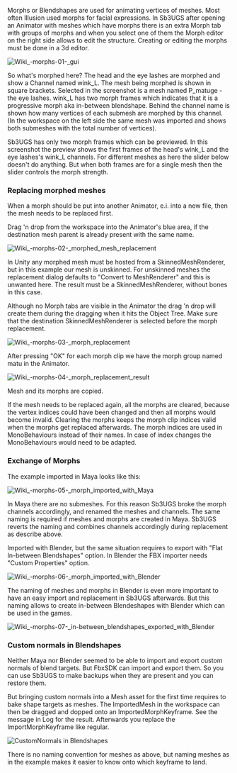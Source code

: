 Morphs or Blendshapes are used for animating vertices of meshes. Most often Illusion used morphs for facial expressions. In Sb3UGS after opening an Animator with meshes which have morphs there is an extra Morph tab with groups of morphs and when you select one of them the Morph editor on the right side allows to edit the structure. Creating or editing the morphs must be done in a 3d editor.

![Wiki_-_morphs_-_01_-_gui](https://user-images.githubusercontent.com/104311725/167836373-65c272b3-c290-4966-89d4-0668f0987288.png)

So what's morphed here? The head and the eye lashes are morphed and show a Channel named wink_L. The mesh being morphed is shown in square brackets. Selected in the screenshot is a mesh named P_matuge - the eye lashes. wink_L has two morph frames which indicates that it is a progressive morph aka in-between blendshape. Behind the channel name is shown how many vertices of each submesh are morphed by this channel. (In the workspace on the left side the same mesh was imported and shows both submeshes with the total number of vertices).


Sb3UGS has only two morph frames which can be previewed. In this screenshot the preview shows the first frames of the head's wink_L and the eye lashes's wink_L channels. For different meshes as here the slider below doesn't do anything. But when both frames are for a single mesh then the slider controls the morph strength.
### Replacing morphed meshes

When a morph should be put into another Animator, e.i. into a new file, then the mesh needs to be replaced first.

Drag 'n drop from the workspace into the Animator's blue area, if the destination mesh parent is already present with the same name.

![Wiki_-_morphs_-_02_-_morphed_mesh_replacement](https://user-images.githubusercontent.com/104311725/167836503-92330325-b24d-48e7-8398-3ef2c0240f31.png)

In Unity any morphed mesh must be hosted from a SkinnedMeshRenderer, but in this example our mesh is unskinned. For unskinned meshes the replacement dialog defaults to "Convert to MeshRenderer" and this is unwanted here. The result must be a SkinnedMeshRenderer, without bones in this case.


Although no Morph tabs are visible in the Animator the drag 'n drop will create them during the dragging when it hits the Object Tree. Make sure that the destination SkinnedMeshRenderer is selected before the morph replacement.

![Wiki_-_morphs_-_03_-_morph_replacement](https://user-images.githubusercontent.com/104311725/167836678-dd2f0c24-d454-4af7-b616-c6cb2f6899ee.png)

After pressing "OK" for each morph clip we have the morph group named matu in the Animator.

![Wiki_-_morphs_-_04_-_morph_replacement_result](https://user-images.githubusercontent.com/104311725/167836807-6fcfbbf4-bd96-4728-9dc9-dc113a75e705.png)

Mesh and its morphs are copied.

If the mesh needs to be replaced again, all the morphs are cleared, because the vertex indices could have been changed and then all morphs would become invalid. Clearing the morphs keeps the morph clip indices valid when the morphs get replaced afterwards. The morph indices are used in MonoBehaviours instead of their names. In case of index changes the MonoBehaviours would need to be adapted.
### Exchange of Morphs

The example imported in Maya looks like this:

![Wiki_-_morphs_-_05_-_morph_imported_with_Maya](https://user-images.githubusercontent.com/104311725/167836989-f1b6089d-a30d-4cb6-9533-4f7432cab77d.png)

In Maya there are no submeshes. For this reason Sb3UGS broke the morph channels accordingly, and renamed the meshes and channels. The same naming is required if meshes and morphs are created in Maya. Sb3UGS reverts the naming and combines channels accordingly during replacement as describe above.


Imported with Blender, but the same situation requires to export with "Flat In-between Blendshapes" option. In Blender the FBX importer needs "Custom Properties" option.

![Wiki_-_morphs_-_06_-_morph_imported_with_Blender](https://user-images.githubusercontent.com/104311725/167837143-24715dea-0839-4c89-bd96-fad91fe93fa1.png)

The naming of meshes and morphs in Blender is even more important to have an easy import and replacement in Sb3UGS afterwards. But this naming allows to create in-between Blendeshapes with Blender which can be used in the games.

![Wiki_-_morphs_-_07_-_in-between_blendshapes_exported_with_Blender](https://user-images.githubusercontent.com/104311725/167837260-a3b04fee-7d62-4753-acf2-c02ed3f0ec77.png)

### Custom normals in Blendshapes

Neither Maya nor Blender seemed to be able to import and export custom normals of blend targets. But FbxSDK can import and export them. So you can use Sb3UGS to make backups when they are present and you can restore them.

But bringing custom normals into a Mesh asset for the first time requires to bake shape targets as meshes. The ImportedMesh in the workspace can then be dragged and dopped onto an ImportedMorphKeyframe. See the message in Log for the result. Afterwards you replace the ImportMorphKeyframe like regular.

![CustomNormals in Blendshapes](https://github.com/enimaroah-cubic/Sb3UGS/assets/104311725/55d8ba5f-6544-49c4-9c62-a3113df28bab)

There is no naming convention for meshes as above, but naming meshes as in the example makes it easier to know onto which keyframe to land.